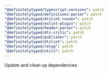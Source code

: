 ```yaml
---
"@definitelytyped/typescript-versions": patch
"@definitelytyped/definitions-parser": patch
"@definitelytyped/dtslint-runner": patch
"@definitelytyped/eslint-plugin": patch
"@definitelytyped/header-parser": patch
"@definitelytyped/dts-critic": patch
"@definitelytyped/publisher": patch
"@definitelytyped/dtslint": patch
"@definitelytyped/retag": patch
"@definitelytyped/utils": patch
---
```


Update and clean up dependencies
